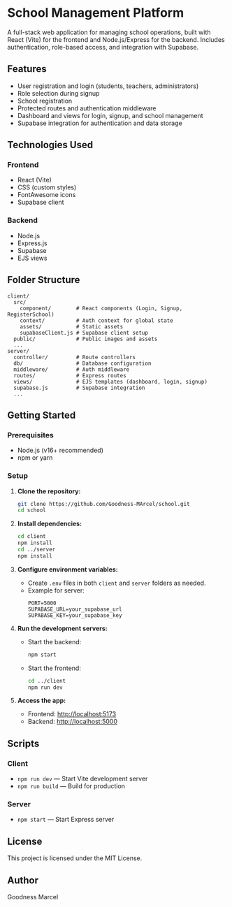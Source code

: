 # School Management Platform

A full-stack web application for managing school operations, built with React (Vite) for the frontend and Node.js/Express for the backend. Includes authentication, role-based access, and integration with Supabase.

## Features

- User registration and login (students, teachers, administrators)
- Role selection during signup
- School registration
- Protected routes and authentication middleware
- Dashboard and views for login, signup, and school management
- Supabase integration for authentication and data storage

## Technologies Used

### Frontend
- React (Vite)
- CSS (custom styles)
- FontAwesome icons
- Supabase client

### Backend
- Node.js
- Express.js
- Supabase
- EJS views

## Folder Structure

```
client/
  src/
    component/        # React components (Login, Signup, RegisterSchool)
    context/          # Auth context for global state
    assets/           # Static assets
    supabaseClient.js # Supabase client setup
  public/             # Public images and assets
  ...
server/
  controller/         # Route controllers
  db/                 # Database configuration
  middleware/         # Auth middleware
  routes/             # Express routes
  views/              # EJS templates (dashboard, login, signup)
  supabase.js         # Supabase integration
  ...
```

## Getting Started

### Prerequisites
- Node.js (v16+ recommended)
- npm or yarn

### Setup

1. **Clone the repository:**
   ```sh
   git clone https://github.com/Goodness-MArcel/school.git
   cd school
   ```

2. **Install dependencies:**
   ```sh
   cd client
   npm install
   cd ../server
   npm install
   ```

3. **Configure environment variables:**
   - Create `.env` files in both `client` and `server` folders as needed.
   - Example for server:
     ```env
     PORT=5000
     SUPABASE_URL=your_supabase_url
     SUPABASE_KEY=your_supabase_key
     ```

4. **Run the development servers:**
   - Start the backend:
     ```sh
     npm start
     ```
   - Start the frontend:
     ```sh
     cd ../client
     npm run dev
     ```

5. **Access the app:**
   - Frontend: [http://localhost:5173](http://localhost:5173)
   - Backend: [http://localhost:5000](http://localhost:5000)

## Scripts

### Client
- `npm run dev` — Start Vite development server
- `npm run build` — Build for production

### Server
- `npm start` — Start Express server

## License

This project is licensed under the MIT License.

## Author

Goodness Marcel
